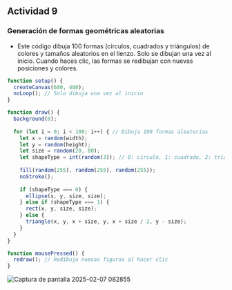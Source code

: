 ## Actividad 9

### Generación de formas geométricas aleatorias

- Este código dibuja 100 formas (círculos, cuadrados y triángulos) de colores y tamaños aleatorios en el lienzo. Solo se dibujan una vez al inicio. Cuando haces clic, las formas se redibujan con nuevas posiciones y colores.

```js
function setup() {
  createCanvas(600, 400);
  noLoop(); // Solo dibuja una vez al inicio
}

function draw() {
  background(0);
  
  for (let i = 0; i < 100; i++) { // Dibuja 100 formas aleatorias
    let x = random(width);
    let y = random(height);
    let size = random(20, 80);
    let shapeType = int(random(3)); // 0: círculo, 1: cuadrado, 2: triángulo
    
    fill(random(255), random(255), random(255));
    noStroke();
    
    if (shapeType === 0) {
      ellipse(x, y, size, size);
    } else if (shapeType === 1) {
      rect(x, y, size, size);
    } else {
      triangle(x, y, x + size, y, x + size / 2, y - size);
    }
  }
}

function mousePressed() {
  redraw(); // Redibuja nuevas figuras al hacer clic
}


```

![Captura de pantalla 2025-02-07 082855](https://github.com/user-attachments/assets/3eccd062-0e3e-4772-ba67-efe2681ce280)


















